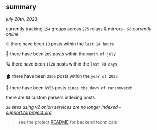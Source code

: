 
## summary
_july 20th, 2023_

currently tracking `154` groups across `275` relays & mirrors - _`96` currently online_

⏲ there have been `10` posts within the `last 24 hours`

🦈 there have been `209` posts within the `month of july`

🪐 there have been `1128` posts within the `last 90 days`

🏚 there have been `2265` posts within the `year of 2023`

🦕 there have been `6956` posts `since the dawn of ransomwatch`

there are `84` custom parsers indexing posts

_`20` sites using v2 onion services are no longer indexed - [support.torproject.org](https://support.torproject.org/onionservices/v2-deprecation/)_

> see the project [README](https://github.com/joshhighet/ransomwatch#ransomwatch--) for backend technicals
